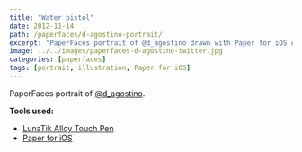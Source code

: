 ```yaml
---
title: "Water pistol"
date: 2012-11-14
path: /paperfaces/d-agostino-portrait/
excerpt: "PaperFaces portrait of @d_agostino drawn with Paper for iOS on an iPad."
image: ../../images/paperfaces-d-agostino-twitter.jpg
categories: [paperfaces]
tags: [portrait, illustration, Paper for iOS]
---
```


PaperFaces portrait of [@d_agostino](https://twitter.com/d_agostino).

**Tools used:**

- [LunaTik Alloy Touch Pen](https://www.amazon.com/gp/product/B00821TR7G/ref=as_li_ss_tl?ie=UTF8&tag=mademist-20&linkCode=as2&camp=1789&creative=390957&creativeASIN=B00821TR7G)
- [Paper for iOS](https://paper.bywetransfer.com/)
